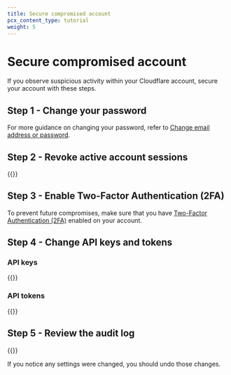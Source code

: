 ```yaml
---
title: Secure compromised account
pcx_content_type: tutorial
weight: 5
---
```


# Secure compromised account

If you observe suspicious activity within your Cloudflare account, secure your account with these steps.

## Step 1 - Change your password

For more guidance on changing your password, refer to [Change email address or password](https://support.cloudflare.com/hc/en-us/articles/203471284#12345679).

## Step 2 - Revoke active account sessions

{{<render file="_revoke-active-sessions.md">}}

## Step 3 - Enable Two-Factor Authentication (2FA)

To prevent future compromises, make sure that you have [Two-Factor Authentication (2FA)](/fundamentals/account-and-billing/account-security/2fa/) enabled on your account.

## Step 4 - Change API keys and tokens

### API keys

{{<render file="_api-change-api-key.md">}}

### API tokens

{{<render file="_api-roll-token.md">}}

## Step 5 - Review the audit log

{{<render file="_view-audit-log.md">}}

If you notice any settings were changed, you should undo those changes.
